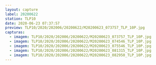 ```yaml
---
layout: capture
label: 20200622
station: TLP10
date: 2020-06-23 07:37:57
preview: TLP10/2020/202006/20200622/M20200623_073757_TLP_10P.jpg
capturas:
  - imagem: TLP10/2020/202006/20200622/M20200623_073757_TLP_10P.jpg
  - imagem: TLP10/2020/202006/20200622/M20200623_074546_TLP_10P.jpg
  - imagem: TLP10/2020/202006/20200622/M20200623_075546_TLP_10P.jpg
  - imagem: TLP10/2020/202006/20200622/M20200623_081315_TLP_10P.jpg
  - imagem: TLP10/2020/202006/20200622/M20200623_082950_TLP_10P.jpg
---
```

